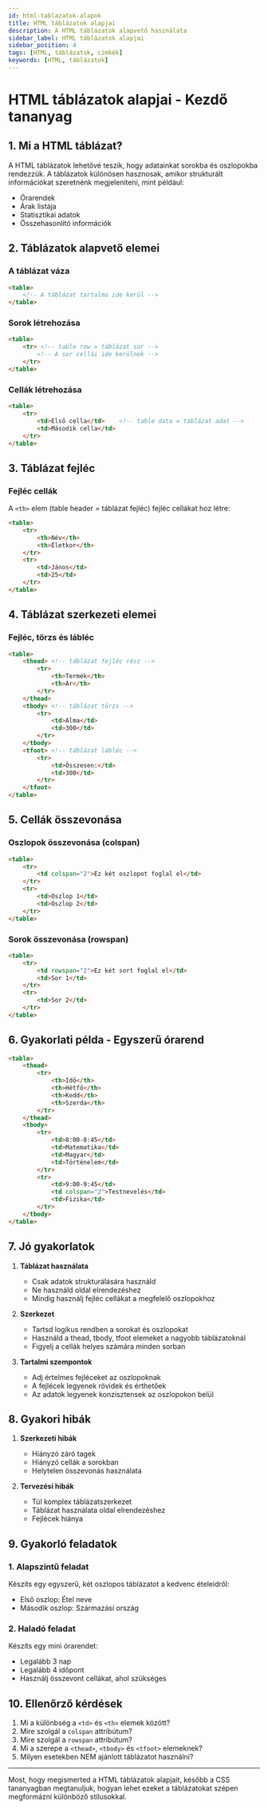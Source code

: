 ```yaml
---
id: html-tablazatok-alapok
title: HTML táblázatok alapjai
description: A HTML táblázatok alapvető használata
sidebar_label: HTML táblázatok alapjai
sidebar_position: 4
tags: [HTML, táblázatok, címkék]
keywords: [HTML, táblázatok]
---
```

# HTML táblázatok alapjai - Kezdő tananyag

## 1. Mi a HTML táblázat?

A HTML táblázatok lehetővé teszik, hogy adatainkat sorokba és oszlopokba rendezzük. A táblázatok különösen hasznosak, amikor strukturált információkat szeretnénk megjeleníteni, mint például:
- Órarendek
- Árak listája
- Statisztikai adatok
- Összehasonlító információk

## 2. Táblázatok alapvető elemei

### A táblázat váza
```html
<table>
    <!-- A táblázat tartalma ide kerül -->
</table>
```

### Sorok létrehozása
```html
<table>
    <tr> <!-- table row = táblázat sor -->
        <!-- A sor cellái ide kerülnek -->
    </tr>
</table>
```

### Cellák létrehozása
```html
<table>
    <tr>
        <td>Első cella</td>    <!-- table data = táblázat adat -->
        <td>Második cella</td>
    </tr>
</table>
```

## 3. Táblázat fejléc

### Fejléc cellák
A `<th>` elem (table header = táblázat fejléc) fejléc cellákat hoz létre:
```html
<table>
    <tr>
        <th>Név</th>
        <th>Életkor</th>
    </tr>
    <tr>
        <td>János</td>
        <td>25</td>
    </tr>
</table>
```

## 4. Táblázat szerkezeti elemei

### Fejléc, törzs és lábléc
```html
<table>
    <thead> <!-- táblázat fejléc rész -->
        <tr>
            <th>Termék</th>
            <th>Ár</th>
        </tr>
    </thead>
    <tbody> <!-- táblázat törzs -->
        <tr>
            <td>Alma</td>
            <td>300</td>
        </tr>
    </tbody>
    <tfoot> <!-- táblázat lábléc -->
        <tr>
            <td>Összesen:</td>
            <td>300</td>
        </tr>
    </tfoot>
</table>
```

## 5. Cellák összevonása

### Oszlopok összevonása (colspan)
```html
<table>
    <tr>
        <td colspan="2">Ez két oszlopot foglal el</td>
    </tr>
    <tr>
        <td>Oszlop 1</td>
        <td>Oszlop 2</td>
    </tr>
</table>
```

### Sorok összevonása (rowspan)
```html
<table>
    <tr>
        <td rowspan="2">Ez két sort foglal el</td>
        <td>Sor 1</td>
    </tr>
    <tr>
        <td>Sor 2</td>
    </tr>
</table>
```

## 6. Gyakorlati példa - Egyszerű órarend

```html
<table>
    <thead>
        <tr>
            <th>Idő</th>
            <th>Hétfő</th>
            <th>Kedd</th>
            <th>Szerda</th>
        </tr>
    </thead>
    <tbody>
        <tr>
            <td>8:00-8:45</td>
            <td>Matematika</td>
            <td>Magyar</td>
            <td>Történelem</td>
        </tr>
        <tr>
            <td>9:00-9:45</td>
            <td colspan="2">Testnevelés</td>
            <td>Fizika</td>
        </tr>
    </tbody>
</table>
```

## 7. Jó gyakorlatok

1. **Táblázat használata**
   - Csak adatok strukturálására használd
   - Ne használd oldal elrendezéshez
   - Mindig használj fejléc cellákat a megfelelő oszlopokhoz

2. **Szerkezet**
   - Tartsd logikus rendben a sorokat és oszlopokat
   - Használd a thead, tbody, tfoot elemeket a nagyobb táblázatoknál
   - Figyelj a cellák helyes számára minden sorban

3. **Tartalmi szempontok**
   - Adj értelmes fejléceket az oszlopoknak
   - A fejlécek legyenek rövidek és érthetőek
   - Az adatok legyenek konzisztensek az oszlopokon belül

## 8. Gyakori hibák

1. **Szerkezeti hibák**
   - Hiányzó záró tagek
   - Hiányzó cellák a sorokban
   - Helytelen összevonás használata

2. **Tervezési hibák**
   - Túl komplex táblázatszerkezet
   - Táblázat használata oldal elrendezéshez
   - Fejlécek hiánya

## 9. Gyakorló feladatok

### 1. Alapszintű feladat
Készíts egy egyszerű, két oszlopos táblázatot a kedvenc ételeidről:
- Első oszlop: Étel neve
- Második oszlop: Származási ország

### 2. Haladó feladat
Készíts egy mini órarendet:
- Legalább 3 nap
- Legalább 4 időpont
- Használj összevont cellákat, ahol szükséges

## 10. Ellenőrző kérdések

1. Mi a különbség a `<td>` és `<th>` elemek között?
2. Mire szolgál a `colspan` attribútum?
3. Mire szolgál a `rowspan` attribútum?
4. Mi a szerepe a `<thead>`, `<tbody>` és `<tfoot>` elemeknek?
5. Milyen esetekben NEM ajánlott táblázatot használni?

---

Most, hogy megismerted a HTML táblázatok alapjait, később a CSS tananyagban megtanuljuk, hogyan lehet ezeket a táblázatokat szépen megformázni különböző stílusokkal.
